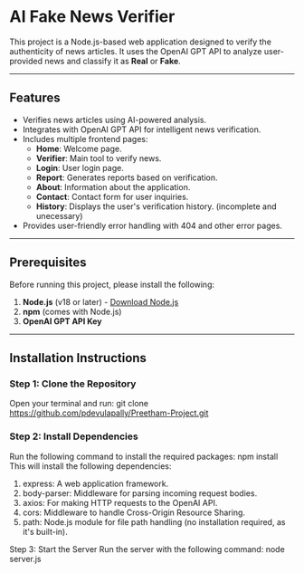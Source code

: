 # AI Fake News Verifier

This project is a Node.js-based web application designed to verify the authenticity of news articles. It uses the OpenAI GPT API to analyze user-provided news and classify it as **Real** or **Fake**.

---

## Features
- Verifies news articles using AI-powered analysis.
- Integrates with OpenAI GPT API for intelligent news verification.
- Includes multiple frontend pages:
  - **Home**: Welcome page.
  - **Verifier**: Main tool to verify news.
  - **Login**: User login page.
  - **Report**: Generates reports based on verification.
  - **About**: Information about the application.
  - **Contact**: Contact form for user inquiries.
  - **History**: Displays the user's verification history. (incomplete and unecessary)
- Provides user-friendly error handling with 404 and other error pages.

---

## Prerequisites
Before running this project, please install the following:
1. **Node.js** (v18 or later) - [Download Node.js](https://nodejs.org/)
2. **npm** (comes with Node.js)
4. **OpenAI GPT API Key** 

---

## Installation Instructions

### Step 1: Clone the Repository
Open your terminal and run:
git clone https://github.com/pdevulapally/Preetham-Project.git

### Step 2: Install Dependencies
Run the following command to install the required packages:
npm install
This will install the following dependencies:

1) express: A web application framework.
2) body-parser: Middleware for parsing incoming request bodies.
3) axios: For making HTTP requests to the OpenAI API.
4) cors: Middleware to handle Cross-Origin Resource Sharing.
5) path: Node.js module for file path handling (no installation required, as it's built-in).


Step 3: Start the Server
Run the server with the following command:
node server.js
